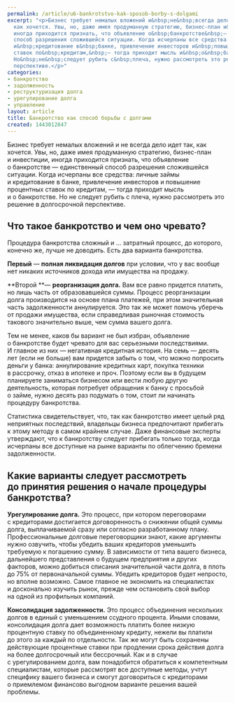 ```yaml
---
permalink: /article/u6-bankrotstvo-kak-sposob-borby-s-dolgami
excerpt: "<p>Бизнес требует немалых вложений и&nbsp;не&nbsp;всегда дело идет так,
  как хочется. Увы, но, даже имея продуманную стратегию, бизнес-план и&nbsp;инвестиции,
  иногда приходится признать, что объявление о&nbsp;банкротстве&nbsp;— единственный
  способ разрешения сложившейся ситуации. Когда исчерпаны все средства: личные займы
  и&nbsp;кредитование в&nbsp;банке, привлечение инвесторов и&nbsp;повышение процентных
  ставок по&nbsp;кредитам,&nbsp;— тогда приходит мысль и&nbsp;о&nbsp;банкротстве.
  Но&nbsp;не&nbsp;следует рубить с&nbsp;плеча, нужно рассмотреть это решение в&nbsp;долгосрочной
  перспективе.</p>"
categories:
- банкротство
- задолженность
- реструктуризация долга
- урегулирование долга
- управление
layout: article
title: Банкротство как способ борьбы с долгами
created: 1443012847
---
```

Бизнес требует немалых вложений и не всегда дело идет так, как хочется. Увы, но, даже имея продуманную стратегию, бизнес-план и инвестиции, иногда приходится признать, что объявление о банкротстве — единственный способ разрешения сложившейся ситуации. Когда исчерпаны все средства: личные займы и кредитование в банке, привлечение инвесторов и повышение процентных ставок по кредитам, — тогда приходит мысль и о банкротстве. Но не следует рубить с плеча, нужно рассмотреть это решение в долгосрочной перспективе.

## Что такое банкротство и чем оно чревато? ##

Процедура банкротства сложный и ... затратный процесс, до которого, конечно же, лучше не доводить. Есть два варианта банкротства.

**Первый** — **полная ликвидация долгов** при условии, что у вас вообще нет никаких источников дохода или имущества на продажу.

**Второй **— **реорганизация долга.** Вам все равно придется платить, но лишь часть от образовавшейся суммы. Процесс реорганизации долга производится на основе плана платежей, при этом значительная часть задолженности аннулируется. Это так же может помочь уберечь от продажи имущества, если справедливая рыночная стоимость такового значительно выше, чем сумма вашего долга.

Тем не менее, каков бы вариант не был избран, объявление о банкротстве будет чревато для вас серьезными последствиями. И главное из них — негативная кредитная история. На семь — десять лет (если не больше) вам придется забыть о том, что можно попросить деньги у банка: аннулирование кредитных карт, покупка техники в рассрочку, отказ в ипотеке и проч. Поэтому если вы в будущем планируете заниматься бизнесом или вести любую другую деятельность, которая потребует обращения к банку с просьбой о займе, нужно десять раз подумать о том, стоит ли начинать процедуру банкротства.

Статистика свидетельствует, что, так как банкротство имеет целый ряд неприятных последствий, владельцы бизнеса предпочитают прибегать к этому методу в самом крайнем случае. Даже финансовые эксперты утверждают, что к банкротству следует прибегать только тогда, когда исчерпаны все доступные на рынке варианты по облегчению бремени задолженности.

## Какие варианты следует рассмотреть до принятия решения о начале процедуры банкротства? ##

**Урегулирование долга.** Это процесс, при котором переговорами с кредиторами достигается договоренность о снижении общей суммы долга, выплачиваемой сразу или согласно разработанному плану. Профессиональные долговые переговорщики знают, какие аргументы нужно озвучить, чтобы убедить ваших кредиторов уменьшить требуемую к погашению сумму. В зависимости от типа вашего бизнеса, дальнейшего представления о будущем предприятия и других факторов, можно добиться списания значительной части долга, в плоть до 75% от первоначальной суммы. Убедить кредиторов будет непросто, но вполне возможно. Самое главное не экономить на специалистах и досконально изучить рынок, прежде чем остановить свой выбор на одной из профильных компаний.

**Консолидация задолженности.** Это процесс объединения нескольких долгов в единый с уменьшением ссудного процента. Иными словами, консолидация долга дает возможность платить более низкую процентную ставку по объединенному кредиту, нежели вы платили до этого за каждый по отдельности. Так же могут быть сохранены действующие процентные ставки при продлении срока действия долга на более долгосрочный или бессрочный. Как и в случае с урегулированием долга, вам понадобится обратиться к компетентным специалистам, которые рассмотрят все доступные методы, учтут специфику вашего бизнеса и смогут договориться с кредиторами о приемлемом финансово выгодном варианте решения вашей проблемы.
